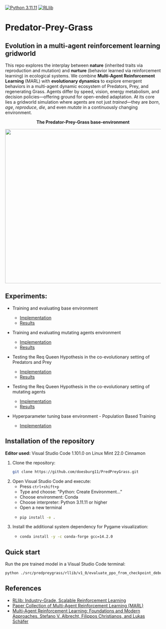 [![Python 3.11.11](https://img.shields.io/badge/python-3.11.11-blue.svg)](https://www.python.org/downloads/release/python-31111/)
[![RLlib](https://img.shields.io/badge/RLlib-v2.49.0-blue)](https://docs.ray.io/en/latest/rllib/)


# Predator-Prey-Grass
## Evolution in a multi-agent reinforcement learning gridworld

This repo explores the interplay between **nature** (inherited traits via reproduction and mutation) and **nurture** (behavior learned via reinforcement learning) in ecological systems. We combine **Multi-Agent Reinforcement Learning** (MARL) with **evolutionary dynamics** to explore emergent behaviors in a multi-agent dynamic ecosystem of Predators, Prey, and regenerating Grass. Agents differ by speed, vision, energy metabolism, and decision policies—offering ground for open-ended adaptation. At its core lies a gridworld simulation where agents are not just *trained*—they are *born*, *age*, *reproduce*, *die*, and even *mutate* in a continuously changing environment.

<p align="center">
    <b>The Predator-Prey-Grass base-environment</b></p>
<p align="center">
    <img align="center" src="./assets/images/gifs/rllib_pygame_1000.gif" width="600" height="500" />
</p>


## Experiments:

* Training and evaluating base environment
    * [Implementation](src/predpreygrass/rllib/v1_0)
    * [Results](https://humanbehaviorpatterns.org/pred-prey-grass/overview-ppg)

* Training and evaluating mutating agents environment
    * [Implementation](src/predpreygrass/rllib/v2_0)
    * [Results](https://github.com/doesburg11/PredPreyGrass/tree/main/src/predpreygrass/rllib/v2_0#v2_0-predator-prey-grass-mutating-agents-environment)

* Testing the Req Queen Hypothesis in the co-evolutionary setting of Predators and Prey
    * [Implementation](src/predpreygrass/rllib/v3_0/evaluate_red_queen_freeze_type_1_only.py)
    * [Results](https://humanbehaviorpatterns.org/pred-prey-grass/red-queen/)

* Testing the Req Queen Hypothesis in the co-evolutionary setting of mutating agents
    * [Implementation](src/predpreygrass/rllib/v2_0)
    * [Results](https://humanbehaviorpatterns.org/pred-prey-grass/marl-ppg/configurations/v2_0/#co-evolution-and-the-red-queen-effect)

* Hyperparameter tuning base environment - Population Based Training
    * [Implementation](src/predpreygrass/rllib/v3_0/tune_ppo_predpreygrass_pbt_dev_3_works.py)


## Installation of the repository

**Editor used:** Visual Studio Code 1.101.0 on Linux Mint 22.0 Cinnamon

1. Clone the repository:
   ```bash
   git clone https://github.com/doesburg11/PredPreyGrass.git
   ```
2. Open Visual Studio Code and execute:
   - Press `ctrl+shift+p`
   - Type and choose: "Python: Create Environment..."
   - Choose environment: Conda
   - Choose interpreter: Python 3.11.11 or higher
   - Open a new terminal
   - ```bash
     pip install -e .
     ```
3. Install the additional system dependency for Pygame visualization:
    -   ```bash
        conda install -y -c conda-forge gcc=14.2.0
        ```
## Quick start
Run the pre trained model in a Visual Studio Code terminal:

```bash
python ./src/predpreygrass/rllib/v1_0/evaluate_ppo_from_checkpoint_debug.py

```



## References

- [RLlib: Industry-Grade, Scalable Reinforcement Learning](https://docs.ray.io/en/master/rllib/index.html)
- [Paper Collection of Multi-Agent Reinforcement Learning (MARL)](https://github.com/LantaoYu/MARL-Papers)
- [Multi-Agent Reinforcement Learning: Foundations and Modern Approaches. Stefano V. Albrecht, Filippos Christianos, and Lukas Schäfer](https://www.marl-book.com/download/marl-book.pdf)
